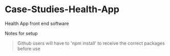 # Case-Studies-Health-App
Health App front end software

Notes for setup
> Github users will have to 'npm install' to receive the correct packages before use
